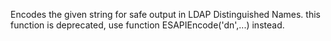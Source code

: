 Encodes the given string for safe output in LDAP Distinguished Names.
		this function is deprecated, use function ESAPIEncode('dn',...) instead.